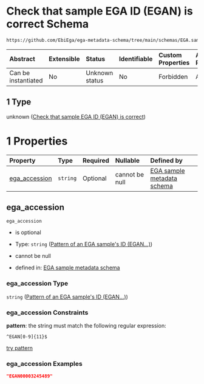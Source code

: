 # Check that sample EGA ID (EGAN) is correct Schema

```txt
https://github.com/EbiEga/ega-metadata-schema/tree/main/schemas/EGA.sample.json#/properties/object_id/allOf/1
```



| Abstract            | Extensible | Status         | Identifiable | Custom Properties | Additional Properties | Access Restrictions | Defined In                                                        |
| :------------------ | :--------- | :------------- | :----------- | :---------------- | :-------------------- | :------------------ | :---------------------------------------------------------------- |
| Can be instantiated | No         | Unknown status | No           | Forbidden         | Allowed               | none                | [EGA.sample.json*](../out/EGA.sample.json "open original schema") |

## 1 Type

unknown ([Check that sample EGA ID (EGAN) is correct](ega-11-properties-objects-ids-block-allof-check-that-sample-ega-id-egan-is-correct.md))

# 1 Properties

| Property                        | Type     | Required | Nullable       | Defined by                                                                                                                                                                                                                    |
| :------------------------------ | :------- | :------- | :------------- | :---------------------------------------------------------------------------------------------------------------------------------------------------------------------------------------------------------------------------- |
| [ega_accession](#ega_accession) | `string` | Optional | cannot be null | [EGA sample metadata schema](ega-4-definitions-pattern-of-an-ega-samples-id-egan.md "https://github.com/EbiEga/ega-metadata-schema/tree/main/schemas/EGA.sample.json#/properties/object_id/allOf/1/properties/ega_accession") |

## ega_accession



`ega_accession`

*   is optional

*   Type: `string` ([Pattern of an EGA sample's ID (EGAN...)](ega-4-definitions-pattern-of-an-ega-samples-id-egan.md))

*   cannot be null

*   defined in: [EGA sample metadata schema](ega-4-definitions-pattern-of-an-ega-samples-id-egan.md "https://github.com/EbiEga/ega-metadata-schema/tree/main/schemas/EGA.sample.json#/properties/object_id/allOf/1/properties/ega_accession")

### ega_accession Type

`string` ([Pattern of an EGA sample's ID (EGAN...)](ega-4-definitions-pattern-of-an-ega-samples-id-egan.md))

### ega_accession Constraints

**pattern**: the string must match the following regular expression: 

```regexp
^EGAN[0-9]{11}$
```

[try pattern](https://regexr.com/?expression=%5EEGAN%5B0-9%5D%7B11%7D%24 "try regular expression with regexr.com")

### ega_accession Examples

```json
"EGAN00003245489"
```
